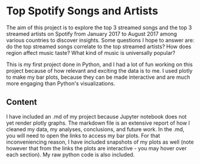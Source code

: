 # Top Spotify Songs and Artists
The aim of this project is to explore the top 3 streamed songs and the top 3 streamed artists on Spotify from January 2017 to August 2017 among various countries to discover insights. Some questions I hope to answer are: do the top streamed songs correlate to the top streamed artists? How does region affect music taste? What kind of music is universally popular?

This is my first project done in Python, and I had a lot of fun working on this project because of how relevant and exciting the data is to me. I used plotly to make my bar plots, because they can be made interactive and are much more engaging than Python's visualizations.

## Content
I have included an .md of my project because Jupyter notebook does not yet render plotly graphs. The markdown file is an extensive report of how I cleaned my data, my analyses, conclusions, and future work. In the .md, you will need to open the links to access my bar plots. For that inconveniencing reason, I have included snapshots of my plots as well (note however that from the links the plots are interactive - you may hover over each section). My raw python code is also included. 
